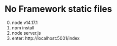 # No Framework static files

0. node v14.17.1
1. npm install
2. node server.js
3. enter: http://localhost:5001/index